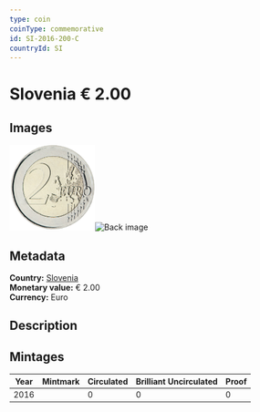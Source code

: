 ```yaml
---
type: coin
coinType: commemorative
id: SI-2016-200-C
countryId: SI
---
```


# Slovenia € 2.00

## Images

<img src="../../Images/common-2007-200.png" height="150" alt="Front image"><img src="Images/SI-2016-200-000.png" height="150" alt="Back image">

## Metadata

**Country:** [Slovenia](../../Countries/Slovenia/index.md)\
**Monetary value:** € 2.00\
**Currency:** Euro

## Description


## Mintages

| Year | Mintmark | Circulated | Brilliant Uncirculated | Proof |
| ---- | -------- | ---------- | ---------------------- | ----- |
| 2016 |  | 0| 0 | 0 |
